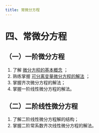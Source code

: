 ```yaml
---
title: 常微分方程
---
```


# 四、常微分方程

## （一）一阶微分方程

01. 了解 [微分方程的基本概念](./01-微分方程的基本概念.md) ；
02. 熟练掌握 [可分离变量微分方程的解法](./02-可分离变量的微分方程.md) ；
03. 掌握齐次微分方程的解法；
04. 掌握一阶线性微分方程的解法。

## （二）二阶线性微分方程

01. 了解二阶线性微分方程解的结构；
02. 掌握二阶常系数齐次线性微分方程的解法。